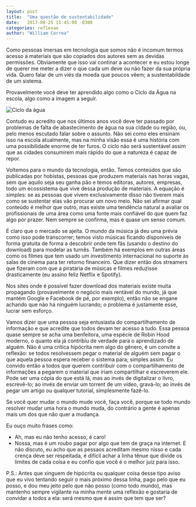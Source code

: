 ```yaml
---
layout: post
title:  "Uma questão de sustentabilidade"
date:   2017-08-25 15:45:00 -0300
categories: reflexao
author: "William Correa"
---
```

Como pessoas imersas em tecnologia que somos não é incomum termos acesso a materiais que são copiados dos autores sem as devidas permissões. Obviamente que isso vai continar a acontecer e eu estou longe de querer me meter a dizer o que cada um deve ou não fazer da sua própria vida. Quero falar de um viés da moeda que poucos vêem; a sustentabildade de um sistema.

Provavelmente você deve ter aprendido algo como o Ciclo da Água na escola, algo como a imagem a seguir.

![Ciclo da água](https://upload.wikimedia.org/wikipedia/commons/thumb/9/9a/Ciclo_da_%C3%A1gua.jpg/800px-Ciclo_da_%C3%A1gua.jpg)

Contudo eu acredito que nos últimos anos você deve ter passado por problemas de falta de abastecimento de água na sua cidade ou região, ou, pelo menos escutado falar sobre o assunto. Não sei como eles ensinam isso na escola atualmente, mas na minha visão essa é uma história com uma possibilidade enorme de ter furos. O ciclo não será sustentável assim que as cidades consumirem mais rápido do que a natureza é capaz de repor.

Voltemos para o mundo da tecnologia, então. Temos conteúdos que são publicadas por hobistas, pessoas que produzem materiais nas horas vagas, sem que aquilo seja seu ganha pão e temos editoras, autores, empresas, todo um ecossistema que vive dessa produção de materiais. A equação é simples: se as pessoas que vivem exclusivamente disso não tiverem mais como se sustentar elas vão procurar um novo meio. Não sei afirmar qual conteúdo é melhor que outro, mas existe uma tendência natural a avaliar os profissionais de uma área como uma fonte mais confiável do que quem faz algo por prazer. Nem sempre se confirma, mas é quase um senso comum.

É claro que o mercado se ajeita. O mundo da música já deu uma prévia como isso pode transcorrer; temos visto músicas ficando disponíveis de forma gratuita de forma a descobrir onde tem fãs (usando o destino do download) para modelar as turnês. Também há exemplos em outras áreas como os filmes que tem usado um investimento internacional no suporte às salas de cinema para ter retorno financeiro. Que dizer então dos streamers que fizeram com que a pirataria de músicas e filmes reduzisse drasticamente (eu assino feliz Netflix e Spotify).

Nos sites onde é possível fazer download dos materiais existe muita propagando (provavelmente o negócio mais rentável do mundo, já que mantém Google e Facebook de pé, por exemplo), então não se engane achando que não há ninguém lucrando; o problema é justamente esse, lucrar sem esforço.

Vamos dizer que uma pessoa seja entusiasta do compartilhamento de informação e que acredite que todos devam ter acesso a tudo. Essa pessoa quase sempre se acha uma benfeitora, uma espécie de Robin Hood moderno, o quanto ela já contribiu de verdade para o aprendizado de alguém. Não é uma crítica hipócrita nem algo do gênero, é um convite a reflexão: se todos resolvessem pegar o material de alguém sem pagar o que aquela pessoa espera receber o sistema para; simples assim. Eu convido então a todos que querem contribuir com o compartilhamento de informações a pegarem o material que iriam compartilhar e escreverem ele. Pode ser uma cópia do que está lá, mas ao invés de digitalizar o livro, escrevê-lo; ao invés de enviar um torrent de um vídeo, gravá-lo; ao invés de pegar um artigo ou qualquer tutorial, simplesmente fazê-lo.

Se você quer mudar o mundo mude você, faça você, porque se todo mundo resolver mudar uma hora o mundo muda, do contrário a gente é apenas mais um dos que não quer a mudança.

Eu ouço muito frases como:
- Ah, mas eu não tenho acesso, é caro!
- Nossa, mas é um roubo pagar por algo que tem de graça na internet.
E não discuto, eu acho que as pessaos acreditam mesmo nisso e cada crença deve ser respeitada, é difícil achar a linha tênue que divide os limites de cada coisa e eu confio que você é o melhor juiz para isso.

P.S.: Antes que xinguem de hipócrita ou qualquer coisa desse tipo aviso que eu vivo tentando seguir o mais próximo dessa linha, pago pelo que eu posso, e dou meu jeito pelo que não posso (como todo mundo), mas mantenho sempre vigilante na minha mente uma reflexão e gostaria de convidar a todos a ela: será mesmo que é assim que tem que ser?
